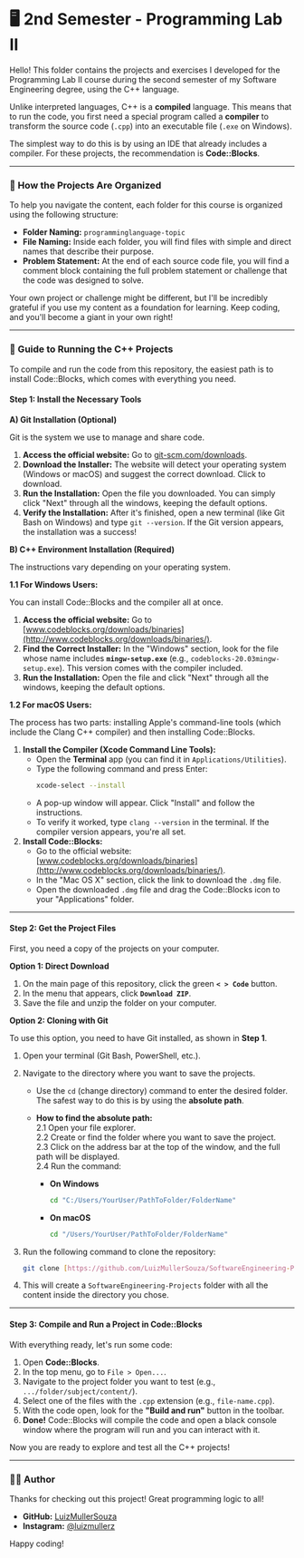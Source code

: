 # 🖥️ 2nd Semester - Programming Lab II

Hello! This folder contains the projects and exercises I developed for the Programming Lab II course during the second semester of my Software Engineering degree, using the C++ language.

Unlike interpreted languages, C++ is a **compiled** language. This means that to run the code, you first need a special program called a **compiler** to transform the source code (`.cpp`) into an executable file (`.exe` on Windows).

The simplest way to do this is by using an IDE that already includes a compiler. For these projects, the recommendation is **Code::Blocks**.

---

### 📂 How the Projects Are Organized

To help you navigate the content, each folder for this course is organized using the following structure:

* **Folder Naming:** `programminglanguage-topic`
* **File Naming:** Inside each folder, you will find files with simple and direct names that describe their purpose.
* **Problem Statement:** At the end of each source code file, you will find a comment block containing the full problem statement or challenge that the code was designed to solve.

Your own project or challenge might be different, but I'll be incredibly grateful if you use my content as a foundation for learning. Keep coding, and you'll become a giant in your own right!

---

### 🚀 Guide to Running the C++ Projects

To compile and run the code from this repository, the easiest path is to install Code::Blocks, which comes with everything you need.

#### Step 1: Install the Necessary Tools

**A) Git Installation (Optional)**

Git is the system we use to manage and share code.
1.  **Access the official website:** Go to [git-scm.com/downloads](https://git-scm.com/downloads).
2.  **Download the Installer:** The website will detect your operating system (Windows or macOS) and suggest the correct download. Click to download.
3.  **Run the Installation:** Open the file you downloaded. You can simply click "Next" through all the windows, keeping the default options.
4.  **Verify the Installation:** After it's finished, open a new terminal (like Git Bash on Windows) and type `git --version`. If the Git version appears, the installation was a success!

**B) C++ Environment Installation (Required)**

The instructions vary depending on your operating system.

**1.1 For Windows Users:**

You can install Code::Blocks and the compiler all at once.
1.  **Access the official website:** Go to [www.codeblocks.org/downloads/binaries](http://www.codeblocks.org/downloads/binaries/).
2.  **Find the Correct Installer:** In the "Windows" section, look for the file whose name includes **`mingw-setup.exe`** (e.g., `codeblocks-20.03mingw-setup.exe`). This version comes with the compiler included.
3.  **Run the Installation:** Open the file and click "Next" through all the windows, keeping the default options.

**1.2 For macOS Users:**

The process has two parts: installing Apple's command-line tools (which include the Clang C++ compiler) and then installing Code::Blocks.
1.  **Install the Compiler (Xcode Command Line Tools):**
    * Open the **Terminal** app (you can find it in `Applications/Utilities`).
    * Type the following command and press Enter:
      ```bash
      xcode-select --install
      ```
    * A pop-up window will appear. Click "Install" and follow the instructions.
    * To verify it worked, type `clang --version` in the terminal. If the compiler version appears, you're all set.
2.  **Install Code::Blocks:**
    * Go to the official website: [www.codeblocks.org/downloads/binaries](http://www.codeblocks.org/downloads/binaries/).
    * In the "Mac OS X" section, click the link to download the `.dmg` file.
    * Open the downloaded `.dmg` file and drag the Code::Blocks icon to your "Applications" folder.

---

#### Step 2: Get the Project Files

First, you need a copy of the projects on your computer.

**Option 1: Direct Download**

1.  On the main page of this repository, click the green **`< > Code`** button.
2.  In the menu that appears, click **`Download ZIP`**.
3.  Save the file and unzip the folder on your computer.

**Option 2: Cloning with Git**

To use this option, you need to have Git installed, as shown in **Step 1**.
1.  Open your terminal (Git Bash, PowerShell, etc.).
2.  Navigate to the directory where you want to save the projects.
    * Use the `cd` (change directory) command to enter the desired folder. The safest way to do this is by using the **absolute path**.

    * **How to find the absolute path:** <br>
        2.1  Open your file explorer. <br>
        2.2  Create or find the folder where you want to save the project. <br>
        2.3  Click on the address bar at the top of the window, and the full path will be displayed. <br>
        2.4  Run the command: <br>

        * **On Windows**
            ```bash
            cd "C:/Users/YourUser/PathToFolder/FolderName"
            ```
        * **On macOS**
            ```bash
            cd "/Users/YourUser/PathToFolder/FolderName"
            ```

3.  Run the following command to clone the repository:
    ```bash
    git clone [https://github.com/LuizMullerSouza/SoftwareEngineering-Projects.git](https://github.com/LuizMullerSouza/SoftwareEngineering-Projects.git)
    ```
4.  This will create a `SoftwareEngineering-Projects` folder with all the content inside the directory you chose.

---

#### Step 3: Compile and Run a Project in Code::Blocks

With everything ready, let's run some code:
1.  Open **Code::Blocks**.
2.  In the top menu, go to `File > Open...`.
3.  Navigate to the project folder you want to test (e.g., `.../folder/subject/content/`).
4.  Select one of the files with the `.cpp` extension (e.g., `file-name.cpp`).
5.  With the code open, look for the **"Build and run"** button in the toolbar.
6.  **Done!** Code::Blocks will compile the code and open a black console window where the program will run and you can interact with it.

Now you are ready to explore and test all the C++ projects!

---

### 👨‍💻 Author

Thanks for checking out this project! Great programming logic to all!

* **GitHub:** [LuizMullerSouza](https://github.com/LuizMullerSouza)
* **Instagram:** [@luizmullerz](https://www.instagram.com/luizmullerz/)

Happy coding!
